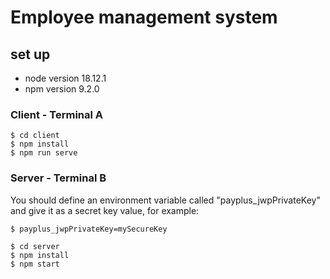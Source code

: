 # Employee management system
## set up
* node version 18.12.1
* npm version 9.2.0
### Client - Terminal A
```
$ cd client
$ npm install
$ npm run serve
```
### Server - Terminal B
You should define an environment variable called "payplus_jwpPrivateKey" and give it as a secret key value, for example:
```
$ payplus_jwpPrivateKey=mySecureKey
```
```
$ cd server
$ npm install
$ npm start
```
